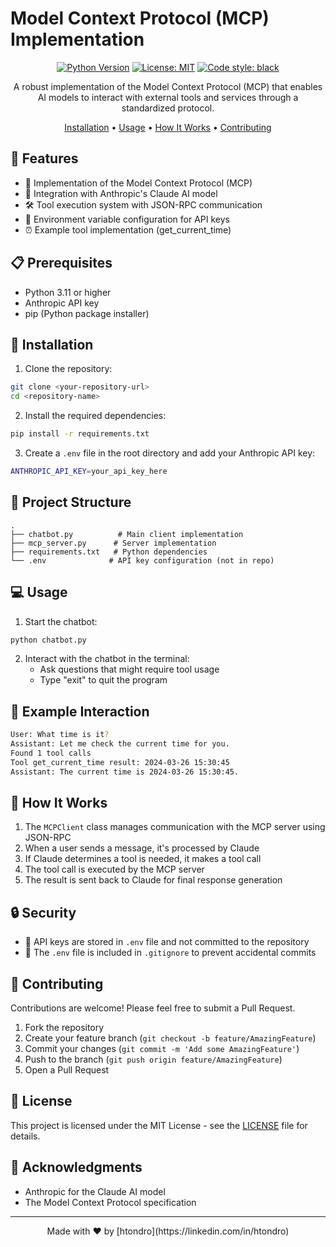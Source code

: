 # Model Context Protocol (MCP) Implementation

<div align="center">

[![Python Version](https://img.shields.io/badge/python-3.11+-blue.svg)](https://www.python.org/downloads/)
[![License: MIT](https://img.shields.io/badge/License-MIT-yellow.svg)](https://opensource.org/licenses/MIT)
[![Code style: black](https://img.shields.io/badge/code%20style-black-000000.svg)](https://github.com/psf/black)

A robust implementation of the Model Context Protocol (MCP) that enables AI models to interact with external tools and services through a standardized protocol.

[Installation](#installation) •
[Usage](#usage) •
[How It Works](#how-it-works) •
[Contributing](#contributing)

</div>

## 🌟 Features

- 🚀 Implementation of the Model Context Protocol (MCP)
- 🤖 Integration with Anthropic's Claude AI model
- 🛠️ Tool execution system with JSON-RPC communication
- 🔐 Environment variable configuration for API keys
- ⏰ Example tool implementation (get_current_time)

## 📋 Prerequisites

- Python 3.11 or higher
- Anthropic API key
- pip (Python package installer)

## 🚀 Installation

1. Clone the repository:
```bash
git clone <your-repository-url>
cd <repository-name>
```

2. Install the required dependencies:
```bash
pip install -r requirements.txt
```

3. Create a `.env` file in the root directory and add your Anthropic API key:
```bash
ANTHROPIC_API_KEY=your_api_key_here
```

## 📁 Project Structure

```
.
├── chatbot.py          # Main client implementation
├── mcp_server.py      # Server implementation
├── requirements.txt   # Python dependencies
└── .env              # API key configuration (not in repo)
```

## 💻 Usage

1. Start the chatbot:
```bash
python chatbot.py
```

2. Interact with the chatbot in the terminal:
   - Ask questions that might require tool usage
   - Type "exit" to quit the program

## 📝 Example Interaction

```bash
User: What time is it?
Assistant: Let me check the current time for you.
Found 1 tool calls
Tool get_current_time result: 2024-03-26 15:30:45
Assistant: The current time is 2024-03-26 15:30:45.
```

## 🔧 How It Works

1. The `MCPClient` class manages communication with the MCP server using JSON-RPC
2. When a user sends a message, it's processed by Claude
3. If Claude determines a tool is needed, it makes a tool call
4. The tool call is executed by the MCP server
5. The result is sent back to Claude for final response generation

## 🔒 Security

- 🔑 API keys are stored in `.env` file and not committed to the repository
- 🚫 The `.env` file is included in `.gitignore` to prevent accidental commits

## 🤝 Contributing

Contributions are welcome! Please feel free to submit a Pull Request.

1. Fork the repository
2. Create your feature branch (`git checkout -b feature/AmazingFeature`)
3. Commit your changes (`git commit -m 'Add some AmazingFeature'`)
4. Push to the branch (`git push origin feature/AmazingFeature`)
5. Open a Pull Request

## 📄 License

This project is licensed under the MIT License - see the [LICENSE](LICENSE) file for details.

## 🙏 Acknowledgments

- Anthropic for the Claude AI model
- The Model Context Protocol specification

---

<div align="center">
Made with ❤️ by [htondro](https://linkedin.com/in/htondro)
</div> 